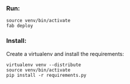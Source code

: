 ### Run: 

    source venv/bin/activate
    fab deploy 


### Install: 

Create a virtualenv and install the requirements:

    virtualenv venv --distribute
    source venv/bin/activate
    pip install -r requirements.py 

